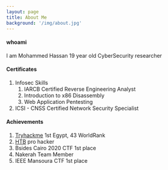 ```yaml
---
layout: page
title: About Me
background: '/img/about.jpg'
---
```


#### whoami
I am Mohammed Hassan 19 year old CyberSecurity researcher

#### Certificates
1. Infosec Skills
   1. IARCB Certified Reverse Engineering Analyst 
   2. Introduction to x86 Disassembly
   3. Web Application Pentesting
2. ICSI - CNSS Certified Network Security Specialist

#### Achievements
1. [Tryhackme](https://tryhackme.com/p/MohammedHassan) 1st Egypt, 43 WorldRank
2. [HTB](https://www.hackthebox.eu/home/users/profile/313053) pro hacker
3. Bsides Cairo 2020 CTF 1st place
4. Nakerah Team Member
5. IEEE Mansoura CTF 1st place
